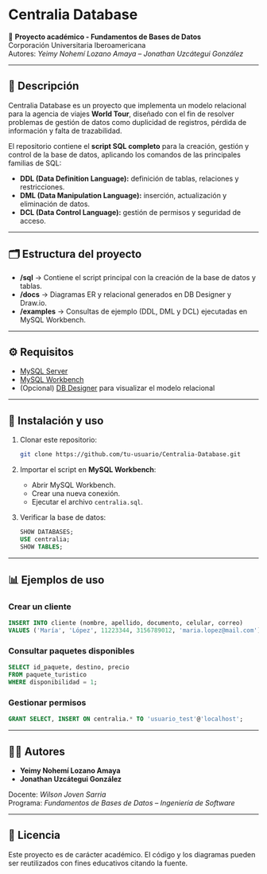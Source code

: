 # Centralia Database  

📌 **Proyecto académico - Fundamentos de Bases de Datos**  
Corporación Universitaria Iberoamericana  
Autores: *Yeimy Nohemí Lozano Amaya* – *Jonathan Uzcátegui González*  

---

## 📖 Descripción  

Centralia Database es un proyecto que implementa un modelo relacional para la agencia de viajes **World Tour**, diseñado con el fin de resolver problemas de gestión de datos como duplicidad de registros, pérdida de información y falta de trazabilidad.  

El repositorio contiene el **script SQL completo** para la creación, gestión y control de la base de datos, aplicando los comandos de las principales familias de SQL:  

- **DDL (Data Definition Language):** definición de tablas, relaciones y restricciones.  
- **DML (Data Manipulation Language):** inserción, actualización y eliminación de datos.  
- **DCL (Data Control Language):** gestión de permisos y seguridad de acceso.  

---

## 🗂️ Estructura del proyecto  

- **/sql** → Contiene el script principal con la creación de la base de datos y tablas.  
- **/docs** → Diagramas ER y relacional generados en DB Designer y Draw.io.  
- **/examples** → Consultas de ejemplo (DDL, DML y DCL) ejecutadas en MySQL Workbench.  

---

## ⚙️ Requisitos  

- [MySQL Server](https://dev.mysql.com/downloads/mysql/)  
- [MySQL Workbench](https://dev.mysql.com/downloads/workbench/)  
- (Opcional) [DB Designer](https://dbdesigner.net/) para visualizar el modelo relacional  

---

## 🚀 Instalación y uso  

1. Clonar este repositorio:  
   ```bash
   git clone https://github.com/tu-usuario/Centralia-Database.git
   ```  

2. Importar el script en **MySQL Workbench**:  
   - Abrir MySQL Workbench.  
   - Crear una nueva conexión.  
   - Ejecutar el archivo `centralia.sql`.  

3. Verificar la base de datos:  
   ```sql
   SHOW DATABASES;
   USE centralia;
   SHOW TABLES;
   ```  

---

## 📊 Ejemplos de uso  

### Crear un cliente  
```sql
INSERT INTO cliente (nombre, apellido, documento, celular, correo) 
VALUES ('María', 'López', 11223344, 3156789012, 'maria.lopez@mail.com');
```  

### Consultar paquetes disponibles  
```sql
SELECT id_paquete, destino, precio 
FROM paquete_turistico 
WHERE disponibilidad = 1;
```  

### Gestionar permisos  
```sql
GRANT SELECT, INSERT ON centralia.* TO 'usuario_test'@'localhost';
```  

---

## 👨‍💻 Autores  

- **Yeimy Nohemí Lozano Amaya**  
- **Jonathan Uzcátegui González**  

Docente: *Wilson Joven Sarria*  
Programa: *Fundamentos de Bases de Datos – Ingeniería de Software*  

---

## 📜 Licencia  

Este proyecto es de carácter académico. El código y los diagramas pueden ser reutilizados con fines educativos citando la fuente.  

